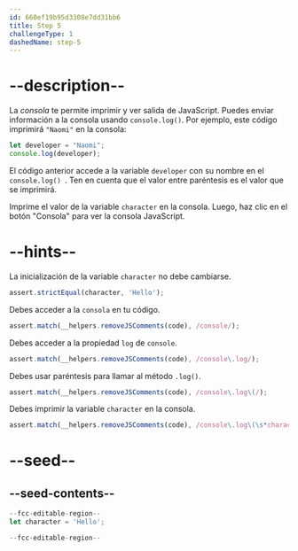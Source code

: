 ```yaml
---
id: 660ef19b95d3308e7dd31bb6
title: Step 5
challengeType: 1
dashedName: step-5
---
```


# --description--

La <dfn>consola</dfn> te permite imprimir y ver salida de JavaScript. Puedes enviar información a la consola usando `console.log()`. Por ejemplo, este código imprimirá `"Naomi"` en la consola:

```js
let developer = "Naomi";
console.log(developer);
```

El código anterior accede a la variable `developer` con su nombre en el `console.log() `. Ten en cuenta que el valor entre paréntesis es el valor que se imprimirá.

Imprime el valor de la variable `character` en la consola. Luego, haz clic en el botón "Consola" para ver la consola JavaScript.

# --hints--

La inicialización de la variable `character` no debe cambiarse.

```js
assert.strictEqual(character, 'Hello');
```

Debes acceder a la `consola` en tu código.

```js
assert.match(__helpers.removeJSComments(code), /console/);
```

Debes acceder a la propiedad `log` de `console`.

```js
assert.match(__helpers.removeJSComments(code), /console\.log/);
```

Debes usar paréntesis para llamar al método `.log()`.

```js
assert.match(__helpers.removeJSComments(code), /console\.log\(/);
```

Debes imprimir la variable `character` en la consola.

```js
assert.match(__helpers.removeJSComments(code), /console\.log\(\s*character\s*\)/);
```


# --seed--

## --seed-contents--

```js
--fcc-editable-region--
let character = 'Hello';

--fcc-editable-region--
```

